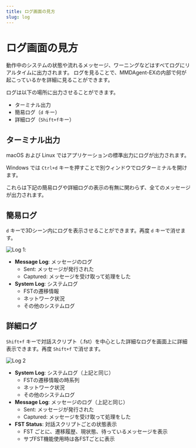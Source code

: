 ```yaml
---
title: ログ画面の見方
slug: log
---
```

# ログ画面の見方

動作中のシステムの状態や流れるメッセージ、ワーニングなどはすべてログにリアルタイムに出力されます。
ログを見ることで、MMDAgent-EXの内部で何が起こっているかを詳細に見ることができます。

ログは以下の場所に出力させることができます。

- ターミナル出力
- 簡易ログ（`d` キー）
- 詳細ログ（`Shift+f`キー）

## ターミナル出力

macOS および Linux ではアプリケーションの標準出力にログが出力されます。

Windows では `Ctrl+d` キーを押すことで別ウィンドウでログターミナルを開けます。

これらは下記の簡易ログや詳細ログの表示の有無に関わらず、全てのメッセージが出力されます。

## 簡易ログ

`d` キーで3Dシーン内にログを表示させることができます。再度 `d` キーで消せます。

![Log 1](/images/log1.png):

- **Message Log**: メッセージのログ
  - Sent: メッセージが発行された
  - Captured: メッセージを受け取って処理をした
- **System Log**: システムログ
  - FSTの遷移情報
  - ネットワーク状況
  - その他のシステムログ

## 詳細ログ

`Shift+f` キーで対話スクリプト（.fst）を中心とした詳細なログを画面上に詳細表示できます。再度 `Shift+f` で消せます。

![Log 2](/images/log2.png)

- **System Log**: システムログ（上記と同じ）
  - FSTの遷移情報の時系列
  - ネットワーク状況
  - その他のシステムログ
- **Message Log**: メッセージのログ（上記と同じ）
  - Sent: メッセージが発行された
  - Captured: メッセージを受け取って処理をした
- **FST Status**: 対話スクリプトごとの状態表示
  - FST ごとに、遷移履歴、現状態、待っているメッセージを表示
  - サブFST機能使用時は各FSTごとに表示
